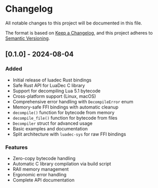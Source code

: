 # Changelog

All notable changes to this project will be documented in this file.

The format is based on [Keep a Changelog](https://keepachangelog.com/en/1.0.0/),
and this project adheres to [Semantic Versioning](https://semver.org/spec/v2.0.0.html).

## [0.1.0] - 2024-08-04

### Added
- Initial release of luadec Rust bindings
- Safe Rust API for LuaDec C library
- Support for decompiling Lua 5.1 bytecode
- Cross-platform support (Linux, macOS)
- Comprehensive error handling with `DecompileError` enum
- Memory-safe FFI bindings with automatic cleanup
- `decompile()` function for bytecode from memory
- `decompile_file()` function for bytecode from files
- `Decompiler` struct for advanced usage
- Basic examples and documentation
- Split architecture with `luadec-sys` for raw FFI bindings

### Features
- Zero-copy bytecode handling
- Automatic C library compilation via build script
- RAII memory management
- Ergonomic error handling
- Complete API documentation